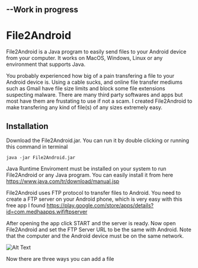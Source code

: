 ## --Work in progress

# File2Android

 File2Android is a Java program to easily send files to your Android device from your computer. It works on MacOS, Windows, Linux or any environment that supports Java.

 You probably experienced how big of a pain transfering a file to your Android device is. Using a cable sucks, and online file transfer mediums such as Gmail have file size limits and block some file extensions suspecting malware. There are many third party softwares and apps but most have them are frustating to use if not a scam. I created File2Android to make transfering any kind of file(s) of any sizes extremely easy.


 ## Installation
 
Download the File2Android.jar. You can run it by double clicking or running this command in terminal
```
java -jar File2Android.jar
```
Java Runtime Enviroment must be installed on your system to run File2Android or any Java program. You can easily install it from here
https://www.java.com/tr/download/manual.jsp

File2Android uses FTP protocol to transfer files to Android. You need to create a FTP server on your Android phone, which is very easy with this free app I found https://play.google.com/store/apps/details?id=com.medhaapps.wififtpserver

After opening the app click START and the server is ready. Now open File2Android and set the FTP Server URL to be the same with Android. Note that the computer and the Android device must be on the same network.

![Alt Text](https://i.imgur.com/UED9YKz.jpg)

Now there are three ways you can add a file 

